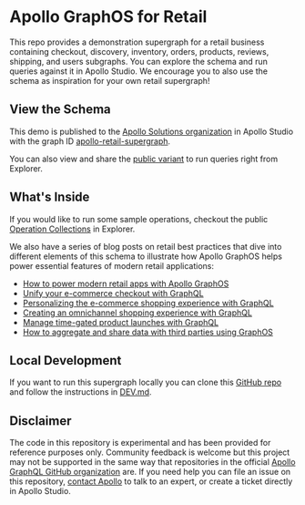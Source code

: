 # Apollo GraphOS for Retail

This repo provides a demonstration supergraph for a retail business containing checkout, discovery, inventory, orders, products, reviews, shipping, and users subgraphs. You can explore the schema and run queries against it in Apollo Studio. We encourage you to also use the schema as inspiration for your own retail supergraph!

## View the Schema

This demo is published to the [Apollo Solutions organization](https://studio.apollographql.com/org/apollo-solutions) in Apollo Studio with the graph ID [apollo-retail-supergraph](https://studio.apollographql.com/graph/apollo-retail-supergraph).

You can also view and share the [public variant](https://studio.apollographql.com/public/apollo-retail-supergraph/home?variant=prod) to run queries right from Explorer.

## What's Inside

If you would like to run some sample operations, checkout the public [Operation Collections](https://studio.apollographql.com/public/apollo-retail-supergraph/explorer?collectionId=9da0ba4b-12d1-4ebb-89bb-bed4a4d476ff&focusCollectionId=9da0ba4b-12d1-4ebb-89bb-bed4a4d476ff&variant=prod) in Explorer.

We also have a series of blog posts on retail best practices that dive into different elements of this schema to illustrate how Apollo GraphOS helps power essential features of modern retail applications:

- [How to power modern retail apps with Apollo GraphOS](https://www.apollographql.com/blog/platform/retail/how-to-power-modern-retail-apps-with-apollo-graphos/)
- [Unify your e-commerce checkout with GraphQL](https://www.apollographql.com/blog/platform/retail/unify-your-ecommerce-checkout-with-graphql)
- [Personalizing the e-commerce shopping experience with GraphQL](https://www.apollographql.com/blog/platform/retail/personalizing-the-ecommerce-shopping-experience-with-graphql)
- [Creating an omnichannel shopping experience with GraphQL](https://www.apollographql.com/blog/platform/retail/create-an-omnichannel-shopping-experience-with-graphql)
- [Manage time-gated product launches with GraphQL](https://www.apollographql.com/blog/platform/retail/manage-time-gated-product-launches-with-graphql)
- [How to aggregate and share data with third parties using GraphOS](https://www.apollographql.com/blog/platform/retail/how-to-aggregate-and-share-data-with-third-parties-using-graphos)

## Local Development

If you want to run this supergraph locally you can clone this [GitHub repo](https://github.com/apollosolutions/retail-supergraph) and follow the instructions in [DEV.md](https://github.com/apollosolutions/retail-supergraph/blob/main/DEV.md).

## Disclaimer

The code in this repository is experimental and has been provided for reference purposes only. Community feedback is welcome but this project may not be supported in the same way that repositories in the official [Apollo GraphQL GitHub organization](https://github.com/apollographql) are. If you need help you can file an issue on this repository, [contact Apollo](https://www.apollographql.com/contact-sales) to talk to an expert, or create a ticket directly in Apollo Studio.
